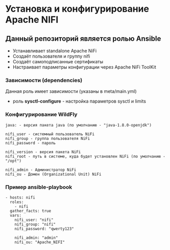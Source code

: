 
# Установка и конфигурирование Apache NIFI

## Данный репозиторий является ролью Ansible

- Устанавливает standalone Apache NiFi
- Создаёт пользователя и группу nifi
- Создаёт самоподписанные сертификаты 
- Наcтраивает параметры конфигурации через Apache NiFi ToolKit


### Зависимости (dependencies)

Данная роль имеет зависимости (указаны в meta/main.yml)

- роль **sysctl-configure** - настройка параметров sysctl и limits


### Конфигурирование WildFly

    java: - версия пакета java (по умолчанию - "java-1.8.0-openjdk")

    nifi_user - системный пользователь NiFi 
    nifi_group - группа пользователя NiFi
    nifi_password - пароль

    nifi_version - версия пакета NiFi
    nifi_root - путь в системе, куда будет установлен NiFi (по умолчанию - "/opt")

    nifi_admin - Администратор NiFi
    nifi_ou - Домен (Organizational Unit) NiFi


### Пример ansible-playbook

    - hosts: nifi
      roles:
        - nifi
      gather_facts: true
      vars:
        nifi_user: "nifi"
        nifi_group: "nifi"  
        nifi_password: "qwerty123"

        nifi_admin: "admin"
        nifi_ou: "Apache_NIFI"

